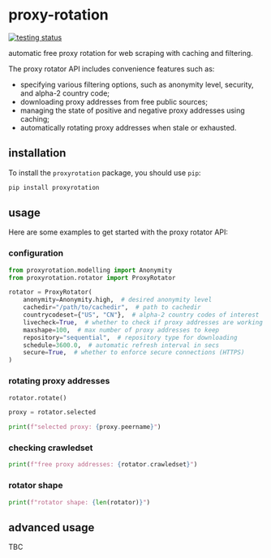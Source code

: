 # proxy-rotation

[![testing status](https://github.com/DiTo97/saferequests/actions/workflows/testing.yaml/badge.svg?branch=contrib&event=pull_request)](https://github.com/DiTo97/saferequests/actions/workflows/testing.yaml)

automatic free proxy rotation for web scraping with caching and filtering.

The proxy rotator API includes convenience features such as:
- specifying various filtering options, such as anonymity level, security, and alpha-2 country code;
- downloading proxy addresses from free public sources;
- managing the state of positive and negative proxy addresses using caching;
- automatically rotating proxy addresses when stale or exhausted.

## installation

To install the `proxyrotation` package, you should use `pip`:

```bash
pip install proxyrotation
```

## usage

Here are some examples to get started with the proxy rotator API:

### configuration

```python
from proxyrotation.modelling import Anonymity
from proxyrotation.rotator import ProxyRotator

rotator = ProxyRotator(
    anonymity=Anonymity.high,  # desired anonymity level
    cachedir="/path/to/cachedir",  # path to cachedir
    countrycodeset={"US", "CN"},  # alpha-2 country codes of interest
    livecheck=True,  # whether to check if proxy addresses are working while fetching
    maxshape=100,  # max number of proxy addresses to keep
    repository="sequential",  # repository type for downloading
    schedule=3600.0,  # automatic refresh interval in secs
    secure=True,  # whether to enforce secure connections (HTTPS)
)
```

### rotating proxy addresses

```python
rotator.rotate()

proxy = rotator.selected

print(f"selected proxy: {proxy.peername}")
```

### checking crawledset

```python
print(f"free proxy addresses: {rotator.crawledset}")
```

### rotator shape

```python
print(f"rotator shape: {len(rotator)}")
```

## advanced usage

TBC